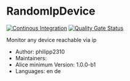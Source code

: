# RandomIpDevice

[![Continous Integration](https://gitlab.com/project-alice-assistant/skills/skill_RandomIpDevice/badges/master/pipeline.svg)](https://gitlab.com/project-alice-assistant/skills/skill_RandomIpDevice/pipelines/latest) [![Quality Gate Status](https://sonarcloud.io/api/project_badges/measure?project=project-alice-assistant_skill_RandomIpDevice&metric=alert_status)](https://sonarcloud.io/dashboard?id=project-alice-assistant_skill_RandomIpDevice)

Monitor any device reachable via ip

- Author: philipp2310
- Maintainers: 
- Alice minimum Version: 1.0.0-b1
- Languages:
    en
    de

